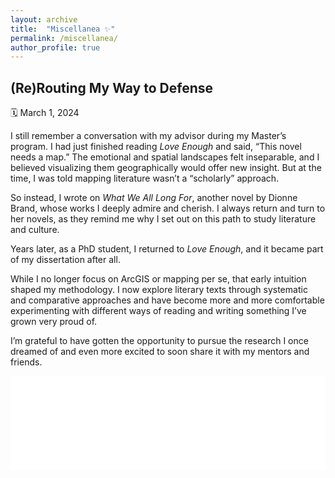 ```yaml
---
layout: archive
title:  "Miscellanea ✨"
permalink: /miscellanea/
author_profile: true
---
```


## (Re)Routing My Way to Defense  
🗓️ March 1, 2024 

I still remember a conversation with my advisor during my Master’s program. I had just finished reading *Love Enough* and said, “This novel needs a map.” The emotional and spatial landscapes felt inseparable, and I believed visualizing them geographically would offer new insight. But at the time, I was told mapping literature wasn’t a “scholarly” approach.

So instead, I wrote on *What We All Long For*, another novel by Dionne Brand, whose works I deeply admire and cherish. I always return and turn to her novels, as they remind me why I set out on this path to study literature and culture.

Years later, as a PhD student, I returned to *Love Enough*, and it became part of my dissertation after all.

While I no longer focus on ArcGIS or mapping per se, that early intuition shaped my methodology. I now explore literary texts through systematic and comparative approaches and have become more and more comfortable experimenting with different ways of reading and writing something I’ve grown very proud of.

I’m grateful to have gotten the opportunity to pursue the research I once dreamed of and even more excited to soon share it with my mentors and friends.


<iframe src="/images/defense.pdf#toolbar=0" width="100%" style="border: none;"></iframe>

